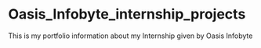 # Oasis_Infobyte_internship_projects
This is my portfolio information about my Internship given by Oasis Infobyte
